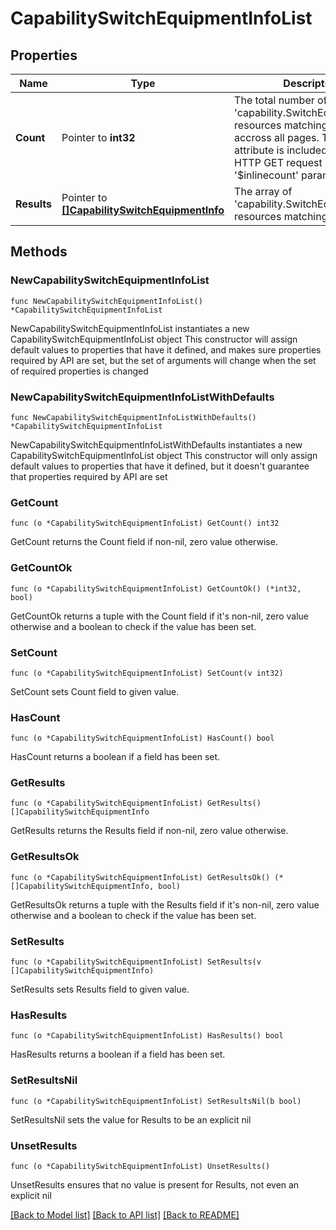 # CapabilitySwitchEquipmentInfoList

## Properties

Name | Type | Description | Notes
------------ | ------------- | ------------- | -------------
**Count** | Pointer to **int32** | The total number of &#39;capability.SwitchEquipmentInfo&#39; resources matching the request, accross all pages. The &#39;Count&#39; attribute is included when the HTTP GET request includes the &#39;$inlinecount&#39; parameter. | [optional] 
**Results** | Pointer to [**[]CapabilitySwitchEquipmentInfo**](CapabilitySwitchEquipmentInfo.md) | The array of &#39;capability.SwitchEquipmentInfo&#39; resources matching the request. | [optional] 

## Methods

### NewCapabilitySwitchEquipmentInfoList

`func NewCapabilitySwitchEquipmentInfoList() *CapabilitySwitchEquipmentInfoList`

NewCapabilitySwitchEquipmentInfoList instantiates a new CapabilitySwitchEquipmentInfoList object
This constructor will assign default values to properties that have it defined,
and makes sure properties required by API are set, but the set of arguments
will change when the set of required properties is changed

### NewCapabilitySwitchEquipmentInfoListWithDefaults

`func NewCapabilitySwitchEquipmentInfoListWithDefaults() *CapabilitySwitchEquipmentInfoList`

NewCapabilitySwitchEquipmentInfoListWithDefaults instantiates a new CapabilitySwitchEquipmentInfoList object
This constructor will only assign default values to properties that have it defined,
but it doesn't guarantee that properties required by API are set

### GetCount

`func (o *CapabilitySwitchEquipmentInfoList) GetCount() int32`

GetCount returns the Count field if non-nil, zero value otherwise.

### GetCountOk

`func (o *CapabilitySwitchEquipmentInfoList) GetCountOk() (*int32, bool)`

GetCountOk returns a tuple with the Count field if it's non-nil, zero value otherwise
and a boolean to check if the value has been set.

### SetCount

`func (o *CapabilitySwitchEquipmentInfoList) SetCount(v int32)`

SetCount sets Count field to given value.

### HasCount

`func (o *CapabilitySwitchEquipmentInfoList) HasCount() bool`

HasCount returns a boolean if a field has been set.

### GetResults

`func (o *CapabilitySwitchEquipmentInfoList) GetResults() []CapabilitySwitchEquipmentInfo`

GetResults returns the Results field if non-nil, zero value otherwise.

### GetResultsOk

`func (o *CapabilitySwitchEquipmentInfoList) GetResultsOk() (*[]CapabilitySwitchEquipmentInfo, bool)`

GetResultsOk returns a tuple with the Results field if it's non-nil, zero value otherwise
and a boolean to check if the value has been set.

### SetResults

`func (o *CapabilitySwitchEquipmentInfoList) SetResults(v []CapabilitySwitchEquipmentInfo)`

SetResults sets Results field to given value.

### HasResults

`func (o *CapabilitySwitchEquipmentInfoList) HasResults() bool`

HasResults returns a boolean if a field has been set.

### SetResultsNil

`func (o *CapabilitySwitchEquipmentInfoList) SetResultsNil(b bool)`

 SetResultsNil sets the value for Results to be an explicit nil

### UnsetResults
`func (o *CapabilitySwitchEquipmentInfoList) UnsetResults()`

UnsetResults ensures that no value is present for Results, not even an explicit nil

[[Back to Model list]](../README.md#documentation-for-models) [[Back to API list]](../README.md#documentation-for-api-endpoints) [[Back to README]](../README.md)


